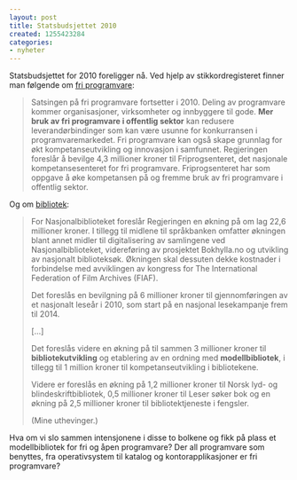 ```yaml
---
layout: post
title: Statsbudsjettet 2010
created: 1255423284
categories:
- nyheter
---
```

<p>Statsbudsjettet for 2010 foreligger nå. Ved hjelp av stikkordregisteret finner man følgende om <a href="http://www.statsbudsjettet.no/Statsbudsjettet-2010/Statsbudsjettet-fra-A-til-A/Fri-programvare/">fri programvare</a>:</p>
<blockquote><p>Satsingen på fri programvare fortsetter i 2010. Deling av programvare kommer organisasjoner, virksomheter og innbyggere til gode. <strong>Mer bruk av fri programvare i offentlig sektor</strong> kan redusere leverandørbindinger som kan være usunne for konkurransen i programvaremarkedet. Fri programvare kan også skape grunnlag for økt kompetanseutvikling og innovasjon i samfunnet. Regjeringen foreslår å bevilge 4,3 millioner kroner til Friprogsenteret, det nasjonale kompetansesenteret for fri programvare. Friprogsenteret har som oppgave å øke kompetansen på og fremme bruk av fri programvare i offentlig sektor.</p></blockquote>
<p>Og om <a href="http://www.statsbudsjettet.no/Statsbudsjettet-2010/Statsbudsjettet-fra-A-til-A/Sprak-litteratur-og-bibliotek/">bibliotek</a>:</p>
<blockquote><p>For Nasjonalbiblioteket foreslår Regjeringen en økning på om lag 22,6 millioner kroner. I tillegg til midlene til språkbanken omfatter økningen blant annet midler til digitalisering av samlingene ved Nasjonalbiblioteket, videreføring av prosjektet Bokhylla.no og utvikling av nasjonalt biblioteksøk. Økningen skal dessuten dekke kostnader i forbindelse med avviklingen av kongress for The International Federation of Film Archives (FIAF).</p>
<p>Det foreslås en bevilgning på 6 millioner kroner til gjennomføringen av et nasjonalt leseår i 2010, som start på en nasjonal lesekampanje frem til 2014.</p><p>[...]</p>
<p>Det foreslås videre en økning på til sammen 3 millioner kroner til <strong>bibliotekutvikling</strong> og etablering av en ordning med <strong>modellbibliotek</strong>, i tillegg til 1 million kroner til kompetanseutvikling i bibliotekene.</p>
<p>Videre er foreslås en økning på 1,2 millioner kroner til Norsk lyd- og blindeskriftbibliotek, 0,5 millioner kroner til Leser søker bok og en økning på 2,5 millioner kroner til bibliotektjeneste i fengsler.</p><p>(Mine uthevinger.)</p></blockquote>
<p>Hva om vi slo sammen intensjonene i disse to bolkene og fikk på plass et modellbibliotek for fri og åpen programvare? Der all programvare som benyttes, fra operativsystem til katalog og kontorapplikasjoner er fri programvare?</p>
